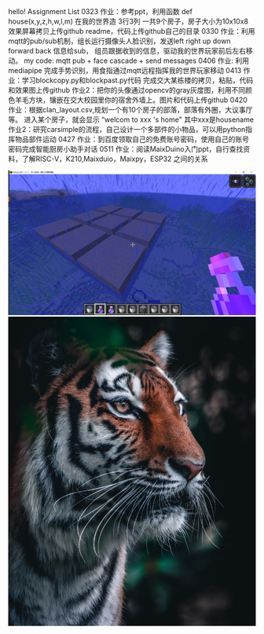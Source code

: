 hello!
Assignment List
0323 作业：参考ppt，利用函数 def house(x,y,z,h,w,l,m) 在我的世界造 3行3列 一共9个房子，房子大小为10x10x8 效果屏幕拷贝上传github readme，代码上传github自己的目录
0330 作业：利用mqtt的pub/sub机制，组长运行摄像头人脸识别，发送left right up down forward back 信息给sub， 组员跟据收到的信息，驱动我的世界玩家前后左右移动。 my code: mqtt pub + face cascade + send messages
0406 作业: 利用 mediapipe 完成手势识别，用食指通过mqtt远程指挥我的世界玩家移动
0413 作业：学习blockcopy.py和blockpast.py代码 完成交大某栋楼的拷贝，粘贴，代码和效果图上传github 作业2：把你的头像通过opencv的gray灰度图，利用不同颜色羊毛方块，镶嵌在交大校园里你的宿舍外墙上。图片和代码上传github
0420 作业：根据clan_layout.csv,规划一个有10个房子的部落，部落有外圈，大议事厅等。 进入某个房子，就会显示 “welcom to xxx 's home" 其中xxx是housename
     作业2：研究carsimple的流程，自己设计一个多部件的小物品，可以用python指挥物品部件运动
0427 作业：到百度领取自己的免费账号密码，使用自己的账号密码完成智能厨房小助手对话
0511 作业：阅读MaixDuino入门ppt，自行查找资料，了解RISC-V，K210,Maixduio，Maixpy，ESP32 之间的关系

![](https://github.com/ophwsjtu18/ohw22s/blob/main/zyh/%E5%BE%AE%E4%BF%A1%E5%9B%BE%E7%89%87_20220327201457.png)
![](https://github.com/ophwsjtu18/ohw22s/blob/main/zyh/tiger.jpg)
